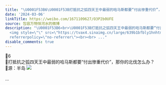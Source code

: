 ```yaml
---
title: "\U0001F53B6\U0001F53B打抵抗之弧四天王中最弱的哈马斯都要“付出惨重代价”，那你的北伐怎么办？\U0001F53B源：半岛 [图片]"
date: '2024-03-06'
linkTitle: https://weibo.com/1671109627/O3P2b0UFE
source: 包容万物恒河水的微博
description: "\U0001F53B6<br>\U0001F53B打抵抗之弧四天王中最弱的哈马斯都要“付出惨重代价”，那你的北伐怎么办？<br>\U0001F53B源：半岛
  <img style=\"\" src=\"https://tvax4.sinaimg.cn/large/639b1bfbly1hnhtm10ftxj20c60283z7.jpg\"
  referrerpolicy=\"no-referrer\"><br><br> ..."
disable_comments: true
---
```

🔻6<br>🔻打抵抗之弧四天王中最弱的哈马斯都要“付出惨重代价”，那你的北伐怎么办？<br>🔻源：半岛 <img style="" src="https://tvax4.sinaimg.cn/large/639b1bfbly1hnhtm10ftxj20c60283z7.jpg" referrerpolicy="no-referrer"><br><br> ...